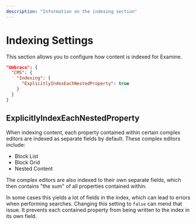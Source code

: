 ```yaml
---
description: "Information on the indexing section"
---
```


# Indexing Settings

This section allows you to configure how content is indexed for Examine.

```json
"Umbraco": {
  "CMS": {
    "Indexing": {
      "ExplicitlyIndexEachNestedProperty": true
    }
  }
}
```
## ExplicitlyIndexEachNestedProperty

When indexing content, each property contained within certain complex editors are indexed as separate fields by default. These complex editors include:

- Block List
- Block Grid
- Nested Content

The complex editors are also indexed to their own separate fields, which then contains "the sum" of all properties contained within.

In some cases this yields a lot of fields in the index, which can lead to errors when performing searches. Changing this setting to `false` can mend that issue. It prevents each contained property from being written to the index in its own field.
